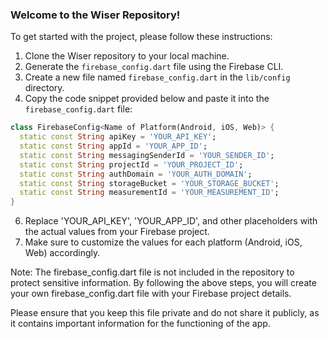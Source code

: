 ### Welcome to the Wiser Repository!

To get started with the project, please follow these instructions:

1. Clone the Wiser repository to your local machine.
2. Generate the `firebase_config.dart` file using the Firebase CLI.
3. Create a new file named `firebase_config.dart` in the `lib/config` directory.
4. Copy the code snippet provided below and paste it into the `firebase_config.dart` file:

```dart
class FirebaseConfig<Name of Platform(Android, iOS, Web)> {
  static const String apiKey = 'YOUR_API_KEY';
  static const String appId = 'YOUR_APP_ID';
  static const String messagingSenderId = 'YOUR_SENDER_ID';
  static const String projectId = 'YOUR_PROJECT_ID';
  static const String authDomain = 'YOUR_AUTH_DOMAIN';
  static const String storageBucket = 'YOUR_STORAGE_BUCKET';
  static const String measurementId = 'YOUR_MEASUREMENT_ID';
}
```

6. Replace 'YOUR_API_KEY', 'YOUR_APP_ID', and other placeholders with the actual values from your Firebase project.
7. Make sure to customize the values for each platform (Android, iOS, Web) accordingly.

Note: The firebase_config.dart file is not included in the repository to protect sensitive information. By following the above steps, you will create your own firebase_config.dart file with your Firebase project details.

Please ensure that you keep this file private and do not share it publicly, as it contains important information for the functioning of the app.